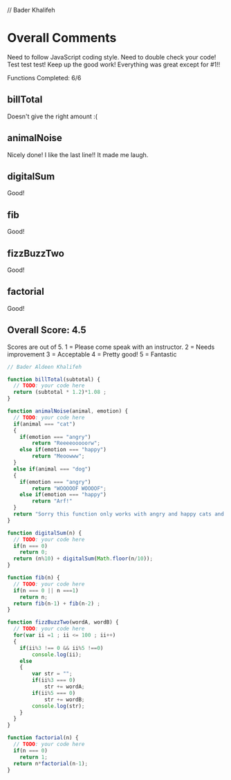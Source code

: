 // Bader Khalifeh
# Overall Comments
Need to follow JavaScript coding style.
Need to double check your code! Test test test!
Keep up the good work! Everything was great except for #1!!

Functions Completed: 6/6

## billTotal
Doesn't give the right amount :(

## animalNoise
Nicely done! I like the last line!! It made me laugh.

## digitalSum
Good!

## fib
Good!

## fizzBuzzTwo
Good!

## factorial
Good!

## Overall Score: 4.5

Scores are out of 5.
1 = Please come speak with an instructor.
2 = Needs improvement
3 = Acceptable
4 = Pretty good!
5 = Fantastic

```js
// Bader Aldeen Khalifeh

function billTotal(subtotal) {
  // TODO: your code here
  return (subtotal * 1.2)*1.08 ;
}

function animalNoise(animal, emotion) {
  // TODO: your code here
  if(animal === "cat")
  {
  	if(emotion === "angry")
  		return "Reeeeooooorw";
  	else if(emotion === "happy")
  		return "Meoowww";
  }
  else if(animal === "dog")
  {
  	if(emotion === "angry")
  		return "WOOOOOF WOOOOF";
  	else if(emotion === "happy")
  		return "Arf!"
  }
  return "Sorry this function only works with angry and happy cats and dogs :) "
}

function digitalSum(n) {
  // TODO: your code here
  if(n === 0)
  	return 0;
  return (n%10) + digitalSum(Math.floor(n/10));
}

function fib(n) {
  // TODO: your code here
  if(n === 0 || n ===1)
  	return n;
  return fib(n-1) + fib(n-2) ;
}

function fizzBuzzTwo(wordA, wordB) {
  // TODO: your code here
  for(var ii =1 ; ii <= 100 ; ii++)
  {
  	if(ii%3 !== 0 && ii%5 !==0)
  		console.log(ii);
  	else
  	{
  		var str = "";
  		if(ii%3 === 0)
  			str += wordA;
  		if(ii%5 === 0)
  			str += wordB;
  		console.log(str);
  	}
  }
}

function factorial(n) {
  // TODO: your code here
  if(n === 0)
  	return 1;
  return n*factorial(n-1);
}

```
